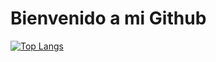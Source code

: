 # Bienvenido a mi Github
[![Top Langs](https://github-readme-stats.vercel.app/api/top-langs/?username=MarcosDavd&bg_color=00000000)](https://github.com/MarcosDavd&bg_color=00000000/github-readme-stats)
